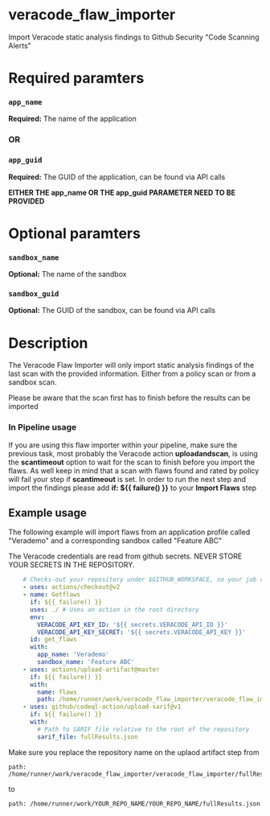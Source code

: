 # veracode_flaw_importer
Import Veracode static analysis findings to Github Security "Code Scanning Alerts"

# Required paramters
### `app_name`
**Required:** The name of the application
### OR
### `app_guid`
**Required:** The GUID of the application, can be found via API calls

**EITHER THE app_name OR THE app_guid PARAMETER NEED TO BE PROVIDED**

# Optional paramters
### `sandbox_name`
**Optional:** The name of the sandbox
### `sandbox_guid`
**Optional:** The GUID of the sandbox, can be found via API calls

# Description
The Veracode Flaw Importer will only import static analysis findings of the last scan with the provided information. Either from a policy scan or from a sandbox scan.

Please be aware that the scan first has to finish before the results can be imported

### In Pipeline usage
If you are using this flaw importer within your pipeline, make sure the previous task, most probably the Veracode action **uploadandscan**, is using the **scantimeout** option to wait for the scan to finish before you import the flaws.
As well keep in mind that a scan with flaws found and rated by policy will fail your step if **scantimeout** is set. In order to run the next step and import the findings please add **if: ${{ failure() }}** to your **Import Flaws** step

## Example usage

The following example will import flaws from an application profile called "Verademo" and a corresponding sandbox called "Feature ABC"

The Veracode credentials are read from github secrets. NEVER STORE YOUR SECRETS IN THE REPOSITORY.

```yaml
    # Checks-out your repository under $GITHUB_WORKSPACE, so your job can access it
    - uses: actions/checkout@v2
    - name: Getflaws
      if: ${{ failure() }}
      uses: ./ # Uses an action in the root directory
      env: 
        VERACODE_API_KEY_ID: '${{ secrets.VERACODE_API_ID }}'
        VERACODE_API_KEY_SECRET: '${{ secrets.VERACODE_API_KEY }}'
      id: get_flaws  
      with:
        app_name: 'Verademo'
        sandbox_name: 'Feature ABC'
    - uses: actions/upload-artifact@master
      if: ${{ failure() }}
      with:
        name: flaws
        path: /home/runner/work/veracode_flaw_importer/veracode_flaw_importer/fullResults.json
    - uses: github/codeql-action/upload-sarif@v1
      if: ${{ failure() }}
      with:
        # Path to SARIF file relative to the root of the repository
        sarif_file: fullResults.json
```
Make sure you replace the repository name on the uplaod artifact step from 
```
path: /home/runner/work/veracode_flaw_importer/veracode_flaw_importer/fullResults.json
````
to
```
path: /home/runner/work/YOUR_REPO_NAME/YOUR_REPO_NAME/fullResults.json
```

